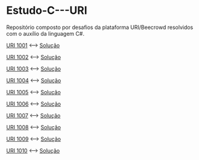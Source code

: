 # Estudo-C---URI
Repositório composto por desafios da plataforma URI/Beecrowd resolvidos com o auxílio da linguagem C#.

[URI 1001](https://www.beecrowd.com.br/judge/pt/problems/view/1001) <--> [Solução](https://github.com/juansnasc/Estudo-CSharp--URI/blob/main/01-Iniciante/uri1001/uri1001/Program.cs)

[URI 1002](https://www.beecrowd.com.br/judge/pt/problems/view/1002) <--> [Solução](https://github.com/juansnasc/Estudo-CSharp--URI/blob/main/01-Iniciante/uri1002/uri1002/MainUri1002.cs)

[URI 1003](https://www.beecrowd.com.br/judge/pt/problems/view/1003) <--> [Solução](https://github.com/juansnasc/Estudo-CSharp--URI/blob/main/01-Iniciante/uri1003/uri1003/MainUri1003.cs)

[URI 1004](https://www.beecrowd.com.br/judge/pt/problems/view/1004) <--> [Solução](https://github.com/juansnasc/Estudo-CSharp--URI/blob/main/01-Iniciante/uri1004/uri1004/MainUri1004.cs)

[URI 1005](https://www.beecrowd.com.br/judge/pt/problems/view/1005) <--> [Solução](https://github.com/juansnasc/Estudo-CSharp--URI/blob/main/01-Iniciante/uri1005/uri1005/MainUri1005.cs)

[URI 1006](https://www.beecrowd.com.br/judge/pt/problems/view/1006) <--> [Solução](https://github.com/juansnasc/Estudo-CSharp--URI/blob/main/01-Iniciante/uri1006/uri1006/MainUri1006.cs)

[URI 1007](https://www.beecrowd.com.br/judge/pt/problems/view/1007) <--> [Solução](https://github.com/juansnasc/Estudo-CSharp--URI/blob/main/01-Iniciante/uri1007/uri1007/Program.cs)

[URI 1008](https://www.beecrowd.com.br/judge/pt/problems/view/1008) <--> [Solução](https://github.com/juansnasc/Estudo-CSharp--URI/blob/main/01-Iniciante/uri1008/uri1008/Program.cs)

[URI 1009](https://www.beecrowd.com.br/judge/pt/problems/view/1009) <--> [Solução](https://github.com/juansnasc/Estudo-CSharp--URI/blob/main/01-Iniciante/uri1009/uri1009/MainUri1009.cs)

[URI 1010](https://www.beecrowd.com.br/judge/pt/problems/view/1010) <--> [Solução](https://github.com/juansnasc/Estudo-CSharp--URI/blob/main/01-Iniciante/uri1010/uri1010/MainUri1010.cs)




